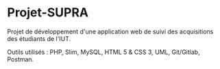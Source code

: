 # Projet-SUPRA

Projet de développement d'une application web de suivi des acquisitions des étudiants de l'IUT. 

Outils utilisés : PHP, Slim, MySQL, HTML 5 & CSS 3, UML, Git/Gitlab, Postman. 
